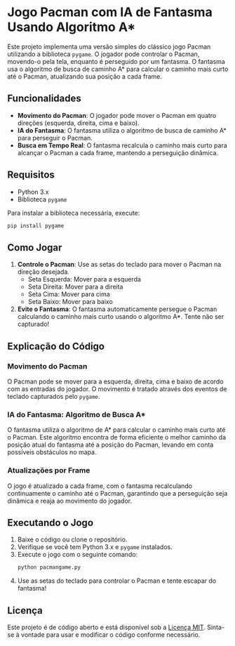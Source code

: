 # Jogo Pacman com IA de Fantasma Usando Algoritmo A*

Este projeto implementa uma versão simples do clássico jogo Pacman utilizando a biblioteca `pygame`. O jogador pode controlar o Pacman, movendo-o pela tela, enquanto é perseguido por um fantasma. O fantasma usa o algoritmo de busca de caminho A* para calcular o caminho mais curto até o Pacman, atualizando sua posição a cada frame.

## Funcionalidades
- **Movimento do Pacman**: O jogador pode mover o Pacman em quatro direções (esquerda, direita, cima e baixo).
- **IA do Fantasma**: O fantasma utiliza o algoritmo de busca de caminho A* para perseguir o Pacman.
- **Busca em Tempo Real**: O fantasma recalcula o caminho mais curto para alcançar o Pacman a cada frame, mantendo a perseguição dinâmica.

## Requisitos
- Python 3.x
- Biblioteca `pygame`

Para instalar a biblioteca necessária, execute:
```bash
pip install pygame
```

## Como Jogar
1. **Controle o Pacman**: Use as setas do teclado para mover o Pacman na direção desejada.
    - Seta Esquerda: Mover para a esquerda
    - Seta Direita: Mover para a direita
    - Seta Cima: Mover para cima
    - Seta Baixo: Mover para baixo
2. **Evite o Fantasma**: O fantasma automaticamente persegue o Pacman calculando o caminho mais curto usando o algoritmo A*. Tente não ser capturado!

## Explicação do Código

### Movimento do Pacman
O Pacman pode se mover para a esquerda, direita, cima e baixo de acordo com as entradas do jogador. O movimento é tratado através dos eventos de teclado capturados pelo `pygame`.

### IA do Fantasma: Algoritmo de Busca A*
O fantasma utiliza o algoritmo de A* para calcular o caminho mais curto até o Pacman. Este algoritmo encontra de forma eficiente o melhor caminho da posição atual do fantasma até a posição do Pacman, levando em conta possíveis obstáculos no mapa.

### Atualizações por Frame
O jogo é atualizado a cada frame, com o fantasma recalculando continuamente o caminho até o Pacman, garantindo que a perseguição seja dinâmica e reaja ao movimento do jogador.

## Executando o Jogo
1. Baixe o código ou clone o repositório.
2. Verifique se você tem Python 3.x e `pygame` instalados.
3. Execute o jogo com o seguinte comando:
   ```bash
   python pacmangame.py
   ```
4. Use as setas do teclado para controlar o Pacman e tente escapar do fantasma!

## Licença
Este projeto é de código aberto e está disponível sob a [Licença MIT](LICENSE). Sinta-se à vontade para usar e modificar o código conforme necessário.